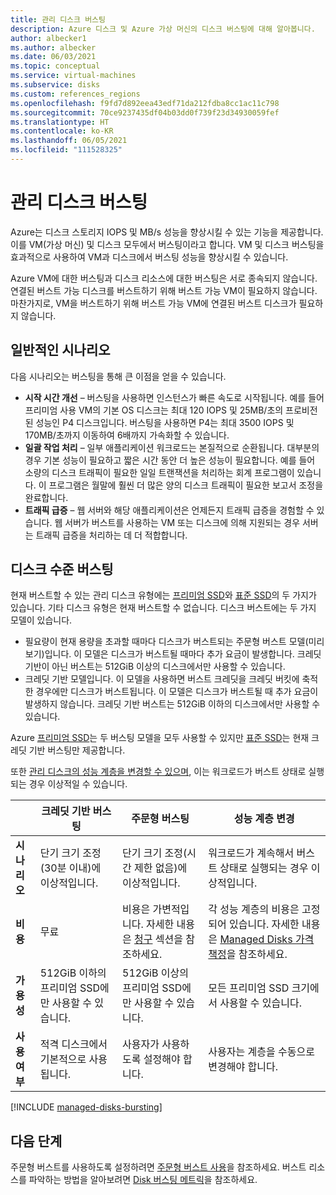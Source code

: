 ```yaml
---
title: 관리 디스크 버스팅
description: Azure 디스크 및 Azure 가상 머신의 디스크 버스팅에 대해 알아봅니다.
author: albecker1
ms.author: albecker
ms.date: 06/03/2021
ms.topic: conceptual
ms.service: virtual-machines
ms.subservice: disks
ms.custom: references_regions
ms.openlocfilehash: f9fd7d892eea43edf71da212fdba8cc1ac11c798
ms.sourcegitcommit: 70ce9237435df04b03dd0f739f23d34930059fef
ms.translationtype: HT
ms.contentlocale: ko-KR
ms.lasthandoff: 06/05/2021
ms.locfileid: "111528325"
---
```

# <a name="managed-disk-bursting"></a>관리 디스크 버스팅

Azure는 디스크 스토리지 IOPS 및 MB/s 성능을 향상시킬 수 있는 기능을 제공합니다. 이를 VM(가상 머신) 및 디스크 모두에서 버스팅이라고 합니다. VM 및 디스크 버스팅을 효과적으로 사용하여 VM과 디스크에서 버스팅 성능을 향상시킬 수 있습니다.

Azure VM에 대한 버스팅과 디스크 리소스에 대한 버스팅은 서로 종속되지 않습니다. 연결된 버스트 가능 디스크를 버스트하기 위해 버스트 가능 VM이 필요하지 않습니다. 마찬가지로, VM을 버스트하기 위해 버스트 가능 VM에 연결된 버스트 디스크가 필요하지 않습니다.

## <a name="common-scenarios"></a>일반적인 시나리오
다음 시나리오는 버스팅을 통해 큰 이점을 얻을 수 있습니다.
- **시작 시간 개선** – 버스팅을 사용하면 인스턴스가 빠른 속도로 시작됩니다. 예를 들어 프리미엄 사용 VM의 기본 OS 디스크는 최대 120 IOPS 및 25MB/초의 프로비전된 성능인 P4 디스크입니다. 버스팅을 사용하면 P4는 최대 3500 IOPS 및 170MB/초까지 이동하여 6배까지 가속화할 수 있습니다.
- **일괄 작업 처리** – 일부 애플리케이션 워크로드는 본질적으로 순환됩니다. 대부분의 경우 기본 성능이 필요하고 짧은 시간 동안 더 높은 성능이 필요합니다. 예를 들어 소량의 디스크 트래픽이 필요한 일일 트랜잭션을 처리하는 회계 프로그램이 있습니다. 이 프로그램은 월말에 훨씬 더 많은 양의 디스크 트래픽이 필요한 보고서 조정을 완료합니다.
- **트래픽 급증** – 웹 서버와 해당 애플리케이션은 언제든지 트래픽 급증을 경험할 수 있습니다. 웹 서버가 버스트를 사용하는 VM 또는 디스크에 의해 지원되는 경우 서버는 트래픽 급증을 처리하는 데 더 적합합니다. 

## <a name="disk-level-bursting"></a>디스크 수준 버스팅

현재 버스트할 수 있는 관리 디스크 유형에는 [프리미엄 SSD](disks-types.md#premium-ssd)와 [표준 SSD](disks-types.md#standard-ssd)의 두 가지가 있습니다. 기타 디스크 유형은 현재 버스트할 수 없습니다. 디스크 버스트에는 두 가지 모델이 있습니다.

- 필요량이 현재 용량을 초과할 때마다 디스크가 버스트되는 주문형 버스트 모델(미리 보기)입니다. 이 모델은 디스크가 버스트될 때마다 추가 요금이 발생합니다. 크레딧 기반이 아닌 버스트는 512GiB 이상의 디스크에서만 사용할 수 있습니다.
- 크레딧 기반 모델입니다. 이 모델을 사용하면 버스트 크레딧을 크레딧 버킷에 축적한 경우에만 디스크가 버스트됩니다. 이 모델은 디스크가 버스트될 때 추가 요금이 발생하지 않습니다. 크레딧 기반 버스트는 512GiB 이하의 디스크에서만 사용할 수 있습니다.

Azure [프리미엄 SSD](disks-types.md#premium-ssd)는 두 버스팅 모델을 모두 사용할 수 있지만 [표준 SSD](disks-types.md#standard-ssd)는 현재 크레딧 기반 버스팅만 제공합니다.

또한 [관리 디스크의 성능 계층을 변경할 수 있으며](disks-change-performance.md), 이는 워크로드가 버스트 상태로 실행되는 경우 이상적일 수 있습니다.

|  |크레딧 기반 버스팅  |주문형 버스팅  |성능 계층 변경  |
|---------|---------|---------|---------|
| **시나리오**|단기 크기 조정(30분 이내)에 이상적입니다.|단기 크기 조정(시간 제한 없음)에 이상적입니다.|워크로드가 계속해서 버스트 상태로 실행되는 경우 이상적입니다.|
|**비용**     |무료         |비용은 가변적입니다. 자세한 내용은 [청구](#billing) 섹션을 참조하세요.        |각 성능 계층의 비용은 고정되어 있습니다. 자세한 내용은 [Managed Disks 가격 책정](https://azure.microsoft.com/pricing/details/managed-disks/)을 참조하세요.         |
|**가용성**     |512GiB 이하의 프리미엄 SSD에만 사용할 수 있습니다.         |512GiB 이상의 프리미엄 SSD에만 사용할 수 있습니다.         |모든 프리미엄 SSD 크기에서 사용할 수 있습니다.         |
|**사용 여부**     |적격 디스크에서 기본적으로 사용됩니다.         |사용자가 사용하도록 설정해야 합니다.         |사용자는 계층을 수동으로 변경해야 합니다.         |

[!INCLUDE [managed-disks-bursting](../../includes/managed-disks-bursting-2.md)]

## <a name="next-steps"></a>다음 단계

주문형 버스트를 사용하도록 설정하려면 [주문형 버스트 사용](disks-enable-bursting.md)을 참조하세요.
버스트 리소스를 파악하는 방법을 알아보려면 [Disk 버스팅 메트릭](disks-metrics.md)을 참조하세요.
